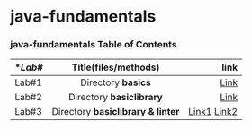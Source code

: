 # java-fundamentals

### java-fundamentals Table of Contents 

| **Lab#*    |      **Title(files/methods)**      |                                **link**                                   |
|------------|:----------------------------------:|--------------------------------------------------------------------------:|
| Lab#1      | Directory **basics**               | [Link](https://github.com/AlaaYlula/java-fundamentals/tree/main/basics)  |
| Lab#2      | Directory **basiclibrary**         | [Link](https://github.com/AlaaYlula/java-fundamentals/tree/main/basiclibrary)  |
| Lab#3      | Directory **basiclibrary & linter**         | [Link1](https://github.com/AlaaYlula/java-fundamentals/tree/main/basiclibrary/lib/src/main/java/com/example/lab3)  [Link2](https://github.com/AlaaYlula/java-fundamentals/tree/main/linter)  |

